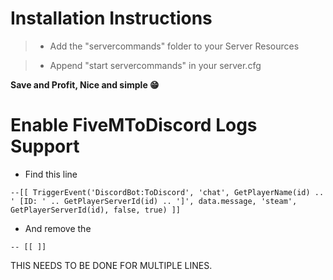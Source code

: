 # Installation Instructions
> - Add the "servercommands" folder to your Server Resources

> - Append "start servercommands" in your server.cfg

**Save and Profit, Nice and simple 😁** 

# Enable FiveMToDiscord Logs Support
- Find this line 

``
--[[ TriggerEvent('DiscordBot:ToDiscord', 'chat', GetPlayerName(id) .. ' [ID: ' .. GetPlayerServerId(id) .. ']', data.message, 'steam', GetPlayerServerId(id), false, true) ]]
``

- And remove the

``
-- [[ ]]
``

THIS NEEDS TO BE DONE FOR MULTIPLE LINES.
